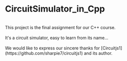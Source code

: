 # CircuitSimulator_in_Cpp
<br>
This project is the final assignment for our C++ course.<br><br>
It's a circuit simulator, easy to learn from its name...<br><br>
We would like to express our sincere thanks for [Circuitjs1](https://github.com/sharpie7/circuitjs1) and its author.

